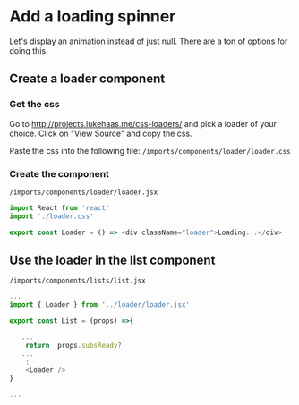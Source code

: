 # Add a loading spinner

Let's display an animation instead of just null.
There are a ton of options for doing this.  

## Create a loader component


### Get the css
Go to http://projects.lukehaas.me/css-loaders/ and pick a loader of your choice.  Click on "View Source" and copy the css.

Paste the css into the following file:
``` /imports/components/loader/loader.css ```


### Create the component

``` /imports/components/loader/loader.jsx ```

```js
import React from 'react'
import './loader.css'

export const Loader = () => <div className="loader">Loading...</div>
```


## Use the loader in the list component


``` /imports/components/lists/list.jsx ```

```js
...
import { Loader } from '../loader/loader.jsx'

export const List = (props) =>{

   ...
	return  props.subsReady?
   ...
    :
    <Loader />
}

...

```




